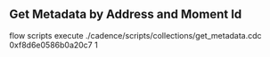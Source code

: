 ## Get Metadata by Address and Moment Id

flow scripts execute ./cadence/scripts/collections/get_metadata.cdc 0xf8d6e0586b0a20c7 1